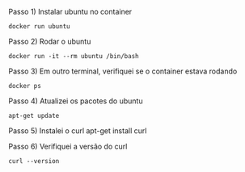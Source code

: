 Passo 1) Instalar ubuntu no container

    docker run ubuntu

Passo 2) Rodar o ubuntu

    docker run -it --rm ubuntu /bin/bash

Passo 3) Em outro terminal, verifiquei se o container estava rodando

    docker ps

Passo 4) Atualizei os pacotes do ubuntu

    apt-get update

Passo 5) Instalei o curl
    apt-get install curl

Passo 6) Verifiquei a versão do curl

    curl --version
